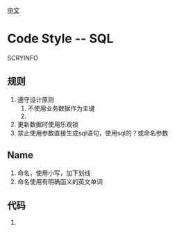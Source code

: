[中文](./codestyle_sql-cn.md)  
# Code Style -- SQL
SCRYINFO
## 规则
1. 遵守设计原则
	1. 不使用业务数据作为主键
	2. 
2. 更新数据时使用乐观锁
3. 禁止使用参数直接生成sql语句，使用sql的？或命名参数
## Name 
1. 命名，使用小写，加下划线
2. 命名使用有明确函义的英文单词
## 代码
1. 